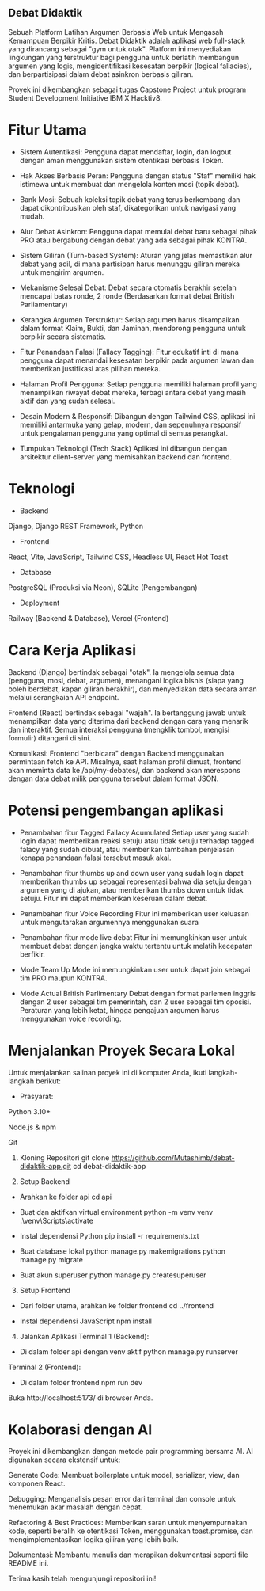 ## Debat Didaktik
Sebuah Platform Latihan Argumen Berbasis Web untuk Mengasah Kemampuan Berpikir Kritis.
Debat Didaktik adalah aplikasi web full-stack yang dirancang sebagai "gym untuk otak". Platform ini menyediakan lingkungan yang terstruktur bagi pengguna untuk berlatih membangun argumen yang logis, mengidentifikasi kesesatan berpikir (logical fallacies), dan berpartisipasi dalam debat asinkron berbasis giliran.

Proyek ini dikembangkan sebagai tugas Capstone Project untuk program Student Development Initiative IBM X Hacktiv8.

# Fitur Utama
- Sistem Autentikasi: Pengguna dapat mendaftar, login, dan logout dengan aman menggunakan sistem otentikasi berbasis Token.

- Hak Akses Berbasis Peran: Pengguna dengan status "Staf" memiliki hak istimewa untuk membuat dan mengelola konten mosi (topik debat).

- Bank Mosi: Sebuah koleksi topik debat yang terus berkembang dan dapat dikontribusikan oleh staf, dikategorikan untuk navigasi yang mudah.

- Alur Debat Asinkron: Pengguna dapat memulai debat baru sebagai pihak PRO atau bergabung dengan debat yang ada sebagai pihak KONTRA.

- Sistem Giliran (Turn-based System): Aturan yang jelas memastikan alur debat yang adil, di mana partisipan harus menunggu giliran mereka untuk mengirim argumen.

- Mekanisme Selesai Debat: Debat secara otomatis berakhir setelah mencapai batas ronde, 2 ronde (Berdasarkan format debat British Parliamentary)

- Kerangka Argumen Terstruktur: Setiap argumen harus disampaikan dalam format Klaim, Bukti, dan Jaminan, mendorong pengguna untuk berpikir secara sistematis.

- Fitur Penandaan Falasi (Fallacy Tagging): Fitur edukatif inti di mana pengguna dapat menandai kesesatan berpikir pada argumen lawan dan memberikan justifikasi atas pilihan mereka.

- Halaman Profil Pengguna: Setiap pengguna memiliki halaman profil yang menampilkan riwayat debat mereka, terbagi antara debat yang masih aktif dan yang sudah selesai.

- Desain Modern & Responsif: Dibangun dengan Tailwind CSS, aplikasi ini memiliki antarmuka yang gelap, modern, dan sepenuhnya responsif untuk pengalaman pengguna yang optimal di semua perangkat.

- Tumpukan Teknologi (Tech Stack)
Aplikasi ini dibangun dengan arsitektur client-server yang memisahkan backend dan frontend.


# Teknologi 

- Backend

Django, Django REST Framework, Python

- Frontend

React, Vite, JavaScript, Tailwind CSS, Headless UI, React Hot Toast

- Database

PostgreSQL (Produksi via Neon), SQLite (Pengembangan)

- Deployment

Railway (Backend & Database), Vercel (Frontend)

# Cara Kerja Aplikasi
Backend (Django) bertindak sebagai "otak". Ia mengelola semua data (pengguna, mosi, debat, argumen), menangani logika bisnis (siapa yang boleh berdebat, kapan giliran berakhir), dan menyediakan data secara aman melalui serangkaian API endpoint.

Frontend (React) bertindak sebagai "wajah". Ia bertanggung jawab untuk menampilkan data yang diterima dari backend dengan cara yang menarik dan interaktif. Semua interaksi pengguna (mengklik tombol, mengisi formulir) ditangani di sini.

Komunikasi: Frontend "berbicara" dengan Backend menggunakan permintaan fetch ke API. Misalnya, saat halaman profil dimuat, frontend akan meminta data ke /api/my-debates/, dan backend akan merespons dengan data debat milik pengguna tersebut dalam format JSON.

# Potensi pengembangan aplikasi
- Penambahan fitur Tagged Fallacy Acumulated
Setiap user yang sudah login dapat memberikan reaksi setuju atau tidak setuju terhadap tagged falacy yang sudah dibuat, atau memberikan tambahan penjelasan kenapa penandaan falasi tersebut masuk akal.

- Penambahan fitur thumbs up and down
user yang sudah login dapat memberikan thumbs up sebagai representasi bahwa dia setuju dengan argumen yang di ajukan, atau memberikan thumbs down untuk tidak setuju. Fitur ini dapat memberikan keseruan dalam debat.

- Penambahan fitur Voice Recording
Fitur ini memberikan user keluasan untuk mengutarakan argumennya menggunakan suara

- Penambahan fitur mode live debat
Fitur ini memungkinkan user untuk membuat debat dengan jangka waktu tertentu untuk melatih kecepatan berfikir.

- Mode Team Up
Mode ini memungkinkan user untuk dapat join sebagai tim PRO maupun KONTRA.

- Mode Actual British Parlimentary 
Debat dengan format parlemen inggris dengan 2 user sebagai tim pemerintah, dan 2 user sebagai tim oposisi. Peraturan yang lebih ketat, hingga pengajuan argumen harus menggunakan voice recording. 


# Menjalankan Proyek Secara Lokal
Untuk menjalankan salinan proyek ini di komputer Anda, ikuti langkah-langkah berikut:

- Prasyarat:

Python 3.10+

Node.js & npm

Git

1. Kloning Repositori
git clone https://github.com/Mutashimb/debat-didaktik-app.git
cd debat-didaktik-app

2. Setup Backend
-  Arahkan ke folder api
cd api

- Buat dan aktifkan virtual environment
python -m venv venv
.\venv\Scripts\activate

- Instal dependensi Python
pip install -r requirements.txt

- Buat database lokal
python manage.py makemigrations
python manage.py migrate

- Buat akun superuser
python manage.py createsuperuser

3. Setup Frontend
- Dari folder utama, arahkan ke folder frontend
cd ../frontend

- Instal dependensi JavaScript
npm install

4. Jalankan Aplikasi
Terminal 1 (Backend):

- Di dalam folder api dengan venv aktif
python manage.py runserver

Terminal 2 (Frontend):

- Di dalam folder frontend
npm run dev

Buka http://localhost:5173/ di browser Anda.

# Kolaborasi dengan AI
Proyek ini dikembangkan dengan metode pair programming bersama AI. AI digunakan secara ekstensif untuk:

Generate Code: Membuat boilerplate untuk model, serializer, view, dan komponen React.

Debugging: Menganalisis pesan error dari terminal dan console untuk menemukan akar masalah dengan cepat.

Refactoring & Best Practices: Memberikan saran untuk menyempurnakan kode, seperti beralih ke otentikasi Token, menggunakan toast.promise, dan mengimplementasikan logika giliran yang lebih baik.

Dokumentasi: Membantu menulis dan merapikan dokumentasi seperti file README ini.

Terima kasih telah mengunjungi repositori ini!

